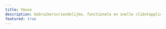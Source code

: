 ```yaml
---
title: Ymuse
description: Gebruikersvriendelijke, functionele en snelle cliëntapplicatie voor Music Player Daemon.
featured: true
---
```

